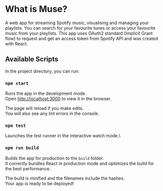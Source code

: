 # What is Muse?

A web app for streaming Spotify music, visualising and managing your playlists. 
You can search for your favourite tunes or access your favourite music from your playlists. 
This app uses OAuth2 standard (Implicit Grant flow) to request and get an access token from Spotify API and was created with React.

## Available Scripts

In the project directory, you can run:

### `npm start`

Runs the app in the development mode.\
Open [http://localhost:3000](http://localhost:3000) to view it in the browser.

The page will reload if you make edits.\
You will also see any lint errors in the console.

### `npm test`

Launches the test runner in the interactive watch mode.\

### `npm run build`

Builds the app for production to the `build` folder.\
It correctly bundles React in production mode and optimizes the build for the best performance.

The build is minified and the filenames include the hashes.\
Your app is ready to be deployed!


